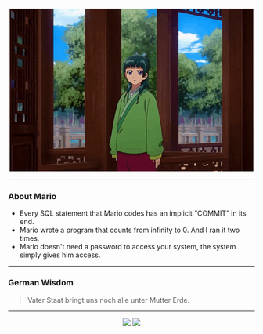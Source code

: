 <p align="center">
  <img src="assets/maomao.gif" />
</p>

---

### About Mario
- Every SQL statement that Mario codes has an implicit “COMMIT” in its end.
- Mario wrote a program that counts from infinity to 0. And I ran it two times.
- Mario doesn't need a password to access your system, the system simply gives him access.

---

### German Wisdom
> Vater Staat bringt uns noch alle unter Mutter Erde.

---

<p align="center">
  <a>
    <img height="180em" src="https://github-readme-stats-eight-theta.vercel.app/api?username=Torfkopp&show_icons=true&theme=dark&include_all_commits=true&count_private=true"/>
  </a>
  <a href="https://github.com/Torfkopp?tab=repositories">
    <img height="180em" src="https://github-readme-stats-eight-theta.vercel.app/api/top-langs/?username=torfkopp&layout=compact&theme=dark&langs_count=8&hide=java"/>
  </a>
</p>
